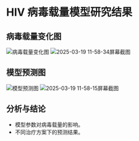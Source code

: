 # HIV 病毒载量模型研究结果

## 病毒载量变化图

![病毒载量变化图](path/to/viral_load.png)
![2025-03-19 11-58-34屏幕截图](https://github.com/user-attachments/assets/71f4764b-7476-48b3-9616-d5098c9d7e98)


## 模型预测图

![模型预测图](path/to/model_prediction.png)
![2025-03-19 11-58-15屏幕截图](https://github.com/user-attachments/assets/1df12623-b4c2-4624-8ed5-5231fa17a7f1)


## 分析与结论

- 模型参数对病毒载量的影响。
- 不同治疗方案下的预测结果。
